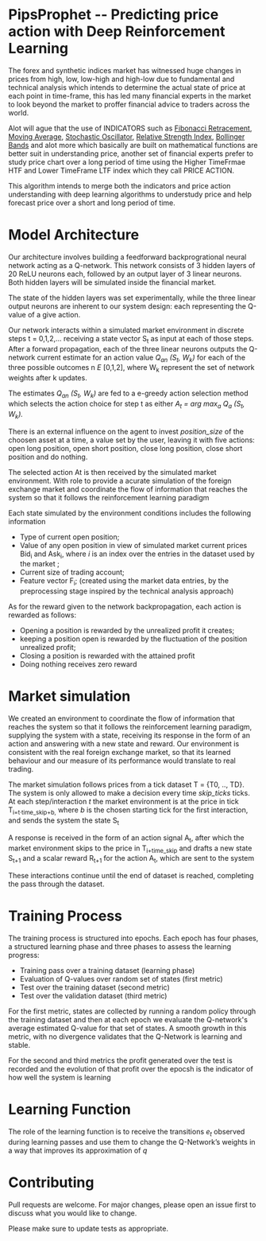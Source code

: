 # PipsProphet -- Predicting price action with Deep Reinforcement Learning

The forex and synthetic indices market has witnessed huge changes in prices from high, low, low-high and high-low due to fundamental and technical analysis which intends to determine the actual state of price at each point in time-frame, this has led many financial experts in the market to look beyond the market to proffer financial advice to traders across the world.

Alot will ague that the use of INDICATORS such as [Fibonacci Retracement](https://en.wikipedia.org/wiki/Fibonacci_retracement), [Moving Average](https://en.wikipedia.org/wiki/Moving_average), [Stochastic Oscillator](https://en.wikipedia.org/wiki/Stochastic_oscillator), [Relative Strength Index](https://en.wikipedia.org/wiki/Relative_strength_index), [Bollinger Bands](https://origin2.cdn.componentsource.com/sites/default/files/resources/dundas/538216/Documentation/Bollinger.html) and alot more which basically are built on mathematical functions are better suit in understanding price, another set of financial experts prefer to study price chart over a long period of time using the Higher TimeFrmae HTF and Lower TimeFrame LTF index which they call PRICE ACTION.

This algorithm intends to merge both the indicators and price action understanding with deep learning algorithms to understudy price and help forecast price over a short and long period of time.

# Model Architecture
Our architecture involves building a feedforward backprogrational neural network acting as a Q-network. This network consists of 3 hidden layers of 20 ReLU neurons each, followed by an output layer of 3 linear neurons. Both hidden layers will be simulated inside the financial market.

The state of the hidden layers was set experimentally, while the three linear output neurons are inherent to our system design: each representing the Q-value of a give action.

Our network interacts within a simulated market environment in discrete  steps t = 0,1,2,... receiving a state vector S<sub>t</sub> as input at each of those steps. After a forward propagation, each of the three linear neurons outputs the Q-network current estimate for an action value <i>Q<sub>an</sub> (S<sub>t</sub>, W<sub>k</sub>)</i> for each of the three possible outcomes n <i>E</i> [0,1,2], where W<sub>k</sub> represent the set of network weights after k updates.

The estimates <i>Q<sub>an</sub> (S<sub>t</sub>, W<sub>k</sub>)</i> are fed to a e-greedy action selection method which selects the action choice for step t as either <i>A<sub>t</sub> = arg max<sub>a</sub></i> <i>Q<sub>a</sub> (S<sub>t</sub>, W<sub>k</sub>).</i>

There is an external influence on the agent to invest <i>position_size</i> of the choosen asset at a time, a value set by the user, leaving it with five actions: open long position, open short position, close long position, close short position and do nothing.

The selected action At is then received by the simulated market environment. With role to provide a acurate simulation of the foreign exchange market and coordinate the flow of information that reaches the system so that it follows the reinforcement learning paradigm

Each state simulated by the environment conditions includes the following information

- Type of current open position;
- Value of any open position in view of simulated market current prices Bid<sub>i</sub> and Ask<sub>i</sub>, where <i>i</i> is an index over the entries in the dataset used by the market ;
- Current size of trading account;
- Feature vector F<sub>i</sub>; (created using the market data entries, by the preprocessing stage inspired by the technical analysis approach)

As for the reward given to the network backpropagation, each action is rewarded as follows:

- Opening a position is rewarded by the unrealized profit it creates;
- keeping a position open is rewarded by the fluctuation of the position unrealized profit;
- Closing a position is rewarded with the attained profit 
- Doing nothing receives zero reward 

# Market simulation
We created an environment to coordinate the flow of information that reaches the system so that it follows the reinforcement learning paradigm, supplying the system with a state, receiving its response in the form of an action and answering with a new state and reward. Our environment is consistent with the real foreign exchange market, so that its learned behaviour and our measure of its performance would translate to real trading.

The market simulation follows prices from a tick dataset T = {T0, .., TD}. The system is only allowed to make a decision every time <i>skip_ticks</i> ticks. At each step/interaction <i>t</i> the market environment is at the price in tick T<sub>i=t·time_skip+b,</sub> where <i>b</i> is the chosen starting tick for the first interaction, and sends the system the state S<sub>t</sub>

A response is received in the form of an action signal A<sub>t</sub>, after which the market environment skips to the price in T<sub>i+time_skip</sub> and drafts a new state S<sub>t+1</sub> and a scalar reward R<sub>t+1</sub> for the action A<sub>t</sub>, which are sent to the system

These interactions continue until the end of dataset is reached, completing the pass through the dataset.

# Training Process
The training process is structured into epochs. Each epoch has four phases, a structured learning phase and three phases to assess the learning progress:

- Training pass over a training dataset (learning phase)
- Evaluation of Q-values over random set of states (first metric)
- Test over the training dataset (second metric)
- Test over the validation dataset (third metric)

For the first metric, states are collected by running a random policy through the training dataset and then at each epoch we evaluate the Q-network's average estimated Q-value for that set of states. A smooth growth in this metric, with no divergence validates that the Q-Network is learning and stable.

For the second and third metrics the profit generated over the test is recorded and the evolution of that profit over the epocsh is the indicator of how well the system is learning

# Learning Function 
The role of the learning function is to receive the transitions <i>e<sub>t</sub></i> observed during learning passes and use them to change the Q-Network’s weights in a way that improves its approximation of <i>q</i>



# Contributing 

Pull requests are welcome. For major changes, please open an issue first to discuss what you would like to change.

Please make sure to update tests as appropriate.